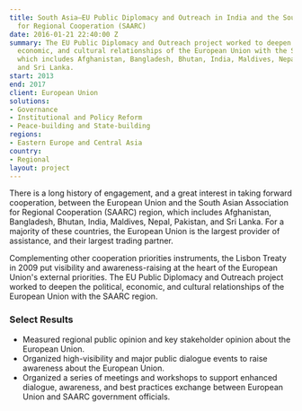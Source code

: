 ```yaml
---
title: South Asia—EU Public Diplomacy and Outreach in India and the South Asian Association
  for Regional Cooperation (SAARC)
date: 2016-01-21 22:40:00 Z
summary: The EU Public Diplomacy and Outreach project worked to deepen the political,
  economic, and cultural relationships of the European Union with the SAARC region,
  which includes Afghanistan, Bangladesh, Bhutan, India, Maldives, Nepal, Pakistan,
  and Sri Lanka.
start: 2013
end: 2017
client: European Union
solutions:
- Governance
- Institutional and Policy Reform
- Peace-building and State-building
regions:
- Eastern Europe and Central Asia
country:
- Regional
layout: project
---
```


There is a long history of engagement, and a great interest in taking forward cooperation, between the European Union and the South Asian Association for Regional Cooperation (SAARC) region, which includes Afghanistan, Bangladesh, Bhutan, India, Maldives, Nepal, Pakistan, and Sri Lanka. For a majority of these countries, the European Union is the largest provider of assistance, and their largest trading partner.

Complementing other cooperation priorities instruments, the Lisbon Treaty in 2009 put visibility and awareness-raising at the heart of the European Union's external priorities. The EU Public Diplomacy and Outreach project worked to deepen the political, economic, and cultural relationships of the European Union with the SAARC region.

### Select Results

* Measured regional public opinion and key stakeholder opinion about the European Union.
* Organized high-visibility and major public dialogue events to raise awareness about the European Union.
* Organized a series of meetings and workshops to support enhanced dialogue, awareness, and best practices exchange between European Union and SAARC government officials.